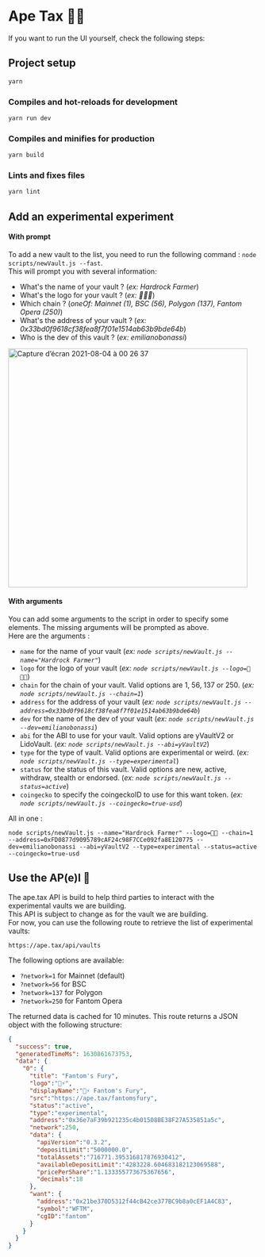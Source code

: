 # Ape Tax 🦍🧮

If you want to run the UI yourself, check the following steps:

## Project setup

```bash
yarn
```

### Compiles and hot-reloads for development

```bash
yarn run dev
```

### Compiles and minifies for production

```bash
yarn build
```

### Lints and fixes files

```bash
yarn lint
```

## Add an experimental experiment

#### With prompt
To add a new vault to the list, you need to run the following command : `node scripts/newVault.js --fast`.  
This will prompt you with several information:  
- What's the name of your vault ? (*ex: Hardrock Farmer*)
- What's the logo for your vault ? (*ex: 🎸👨‍🌾*)
- Which chain ? (*oneOf: Mainnet (1), BSC (56), Polygon (137), Fantom Opera (250)*)
- What's the address of your vault ? (*ex: 0x33bd0f9618cf38fea8f7f01e1514ab63b9bde64b*)
- Who is the dev of this vault ? (*ex: emilianobonassi*)

<img width="482" alt="Capture d’écran 2021-08-04 à 00 26 37" src="https://user-images.githubusercontent.com/9974362/128094349-de173732-ec31-4314-9d34-b73221a9099f.png">

#### With arguments
You can add some arguments to the script in order to specify some elements. The missing arguments will be prompted as above.  
Here are the arguments :  
- `name` for the name of your vault (*ex: `node scripts/newVault.js --name="Hardrock Farmer"`*)
- `logo` for the logo of your vault (*ex: `node scripts/newVault.js --logo=🎸👨‍🌾`*)
- `chain` for the chain of your vault. Valid options are 1, 56, 137 or 250. (*ex: `node scripts/newVault.js --chain=1`*)
- `address` for the address of your vault (*ex: `node scripts/newVault.js --address=0x33bd0f9618cf38fea8f7f01e1514ab63b9bde64b`*)
- `dev` for the name of the dev of your vault (*ex: `node scripts/newVault.js --dev=emilianobonassi`*)
- `abi` for the ABI to use for your vault. Valid options are yVaultV2 or LidoVault. (*ex: `node scripts/newVault.js --abi=yVaultV2`*)
- `type` for the type of vault. Valid options are experimental or weird. (*ex: `node scripts/newVault.js --type=experimental`*)
- `status` for the status of this vault. Valid options are new, active, withdraw, stealth or endorsed. (*ex: `node scripts/newVault.js --status=active`*)
- `coingecko` to specify the coingeckoID to use for this want token. (*ex: `node scripts/newVault.js --coingecko=true-usd`*)

All in one :
```
node scripts/newVault.js --name="Hardrock Farmer" --logo=🌾🌾 --chain=1 --address=0xFD0877d9095789cAF24c98F7CCe092fa8E120775 --dev=emilianobonassi --abi=yVaultV2 --type=experimental --status=active --coingecko=true-usd
```

## Use the AP(e)I 🤖
The ape.tax API is build to help third parties to interact with the experimental vaults we are building.  
This API is subject to change as for the vault we are building.  
For now, you can use the following route to retrieve the list of experimental vaults:
```
https://ape.tax/api/vaults
```

The following options are available:
- `?network=1` for Mainnet (default)
- `?network=56` for BSC
- `?network=137` for Polygon
- `?network=250` for Fantom Opera

The returned data is cached for 10 minutes.
This route returns a JSON object with the following structure:
```json
{
  "success": true,
  "generatedTimeMs": 1630861673753,
  "data": {
    "0": {
      "title": "Fantom's Fury",
      "logo":"👻⚡",
      "displayName":"👻⚡ Fantom's Fury",
      "src":"https://ape.tax/fantomsfury",
      "status":"active",
      "type":"experimental",
      "address":"0x36e7aF39b921235c4b01508BE38F27A535851a5c",
      "network":250,
      "data": {
        "apiVersion":"0.3.2",
        "depositLimit":"5000000.0",
        "totalAssets":"716771.395316817876930412",
        "availableDepositLimit":"4283228.604683182123069588",
        "pricePerShare":"1.133355773675367656",
        "decimals":18
      },
      "want": {
        "address":"0x21be370D5312f44cB42ce377BC9b8a0cEF1A4C83",
        "symbol":"WFTM",
        "cgID":"fantom"
      }
    }
  }
}	
```

